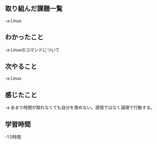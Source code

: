 ## 取り組んだ課題一覧  
-a  Linux

## わかったこと
-a  Linuxのコマンドについて

## 次やること
-a  Linux

## 感じたこと
-a  あまり時間が取れなくても自分を責めない。感情ではなく論理で行動する。

## 学習時間
-1.5時間

